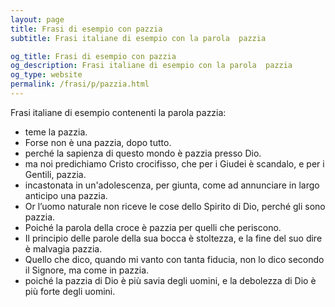 ```yaml
---
layout: page
title: Frasi di esempio con pazzia 
subtitle: Frasi italiane di esempio con la parola  pazzia

og_title: Frasi di esempio con pazzia 
og_description: Frasi italiane di esempio con la parola  pazzia
og_type: website
permalink: /frasi/p/pazzia.html
---
```


Frasi italiane di esempio contenenti la parola pazzia:


- teme la pazzia.
- Forse non è una pazzia, dopo tutto.
- perché la sapienza di questo mondo è pazzia presso Dio.
- ma noi predichiamo Cristo crocifisso, che per i Giudei è scandalo, e per i Gentili, pazzia.
- incastonata in un'adolescenza, per giunta, come ad annunciare in largo anticipo una pazzia.
- Or l’uomo naturale non riceve le cose dello Spirito di Dio, perché gli sono pazzia.
- Poiché la parola della croce è pazzia per quelli che periscono.
- Il principio delle parole della sua bocca è stoltezza, e la fine del suo dire è malvagia pazzia.
- Quello che dico, quando mi vanto con tanta fiducia, non lo dico secondo il Signore, ma come in pazzia.
- poiché la pazzia di Dio è più savia degli uomini, e la debolezza di Dio è più forte degli uomini.
